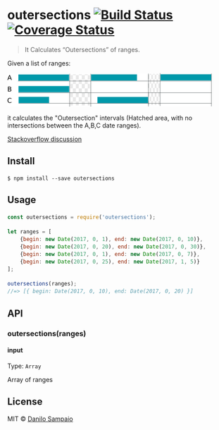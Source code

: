 # outersections [![Build Status](https://travis-ci.org/danilosampaio/outersections.svg?branch=master)](https://travis-ci.org/danilosampaio/outersections) [![Coverage Status](https://coveralls.io/repos/github/danilosampaio/outersections/badge.svg?branch=master)](https://coveralls.io/github/danilosampaio/outersections?branch=master)

> It Calculates “Outersections” of ranges.

Given a list of ranges:

![Ranges](/outersection.png?raw=true "Ranges")

it calculates the "Outersection" intervals (Hatched area, with no intersections between the A,B,C date ranges).

[Stackoverflow discussion](http://stackoverflow.com/questions/43592891/how-to-calculate-outersections-from-sets-of-date-range)

## Install

```
$ npm install --save outersections
```


## Usage

```js
const outersections = require('outersections');

let ranges = [
	{begin: new Date(2017, 0, 1), end: new Date(2017, 0, 10)},
	{begin: new Date(2017, 0, 20), end: new Date(2017, 0, 30)},
	{begin: new Date(2017, 0, 1), end: new Date(2017, 0, 7)},
	{begin: new Date(2017, 0, 25), end: new Date(2017, 1, 5)}
];

outersections(ranges);
//=> [{ begin: Date(2017, 0, 10), end: Date(2017, 0, 20) }]

```


## API

### outersections(ranges)

#### input

Type: `Array`

Array of ranges


## License

MIT © [Danilo Sampaio](http://github.com/danilosampaio)
